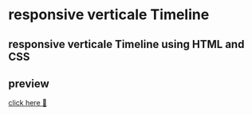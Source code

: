 # responsive verticale Timeline
## responsive verticale Timeline using HTML and CSS 

## preview 

[click here 🔗 ](https://khadidjainfoinfinity.github.io/Timeline/)
